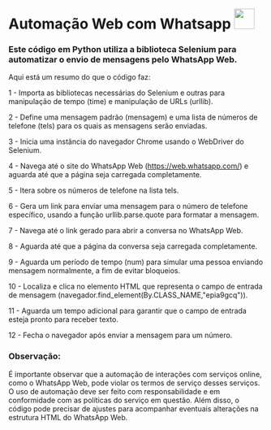 ﻿# Automação Web com Whatsapp <img src="https://cdn.jsdelivr.net/gh/devicons/devicon/icons/python/python-original.svg" width="40px"/> 
 
### Este código em Python utiliza a biblioteca Selenium para automatizar o envio de mensagens pelo WhatsApp Web.

Aqui está um resumo do que o código faz:

1 - Importa as bibliotecas necessárias do Selenium e outras para manipulação de tempo (time) e manipulação de URLs (urllib).

2 - Define uma mensagem padrão (mensagem) e uma lista de números de telefone (tels) para os quais as mensagens serão enviadas.

3 - Inicia uma instância do navegador Chrome usando o WebDriver do Selenium.

4 - Navega até o site do WhatsApp Web (https://web.whatsapp.com/) e aguarda até que a página seja carregada completamente.

5 - Itera sobre os números de telefone na lista tels.

6 - Gera um link para enviar uma mensagem para o número de telefone específico, usando a função urllib.parse.quote para formatar a mensagem.

7 - Navega até o link gerado para abrir a conversa no WhatsApp Web.

8 - Aguarda até que a página da conversa seja carregada completamente.

9 - Aguarda um período de tempo (num) para simular uma pessoa enviando mensagem normalmente, a fim de evitar bloqueios.

10 - Localiza e clica no elemento HTML que representa o campo de entrada de mensagem (navegador.find_element(By.CLASS_NAME,"epia9gcq")).

11 - Aguarda um tempo adicional para garantir que o campo de entrada esteja pronto para receber texto.

12 - Fecha o navegador após enviar a mensagem para um número.

### Observação:
É importante observar que a automação de interações com serviços online, como o WhatsApp Web, pode violar os termos de serviço desses serviços. O uso de automação deve ser feito com responsabilidade e em conformidade com as políticas do serviço em questão. Além disso, o código pode precisar de ajustes para acompanhar eventuais alterações na estrutura HTML do WhatsApp Web.
